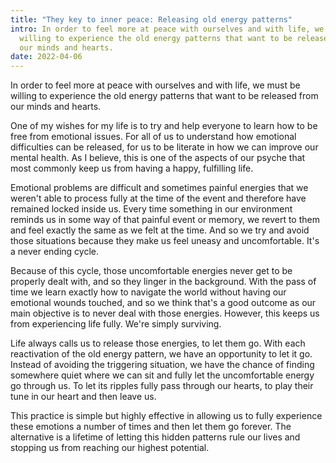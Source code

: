 ```yaml
---
title: "They key to inner peace: Releasing old energy patterns"
intro: In order to feel more at peace with ourselves and with life, we must be
  willing to experience the old energy patterns that want to be released from
  our minds and hearts.
date: 2022-04-06
---
```

In order to feel more at peace with ourselves and with life, we must be willing to experience the old energy patterns that want to be released from our minds and hearts.

One of my wishes for my life is to try and help everyone to learn how to be free from emotional issues. For all of us to understand how emotional difficulties can be released, for us to be literate in how we can improve our mental health. As I believe, this is one of the aspects of our psyche that most commonly keep us from having a happy, fulfilling life.

Emotional problems are difficult and sometimes painful energies that we weren't able to process fully at the time of the event and therefore have remained locked inside us. Every time something in our environment reminds us in some way of that painful event or memory, we revert to them and feel exactly the same as we felt at the time. And so we try and avoid those situations because they make us feel uneasy and uncomfortable. It's a never ending cycle.

Because of this cycle, those uncomfortable energies never get to be properly dealt with, and so they linger in the background. With the pass of time we learn exactly how to navigate the world without having our emotional wounds touched, and so we think that's a good outcome as our main objective is to never deal with those energies. However, this keeps us from experiencing life fully. We're simply surviving.

Life always calls us to release those energies, to let them go. With each reactivation of the old energy pattern, we have an opportunity to let it go. Instead of avoiding the triggering situation, we have the chance of finding somewhere quiet where we can sit and fully let the uncomfortable energy go through us. To let its ripples fully pass through our hearts, to play their tune in our heart and then leave us.

This practice is simple but highly effective in allowing us to fully experience these emotions a number of times and then let them go forever. The alternative is a lifetime of letting this hidden patterns rule our lives and stopping us from reaching our highest potential.